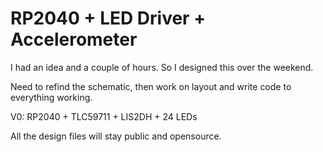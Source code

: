 # RP2040 + LED Driver + Accelerometer

I had an idea and a couple of hours. So I designed this over the weekend.

Need to refind the schematic, then work on layout and write code to everything working.

V0: RP2040 + TLC59711 + LIS2DH + 24 LEDs



All the design files will stay public and opensource.
